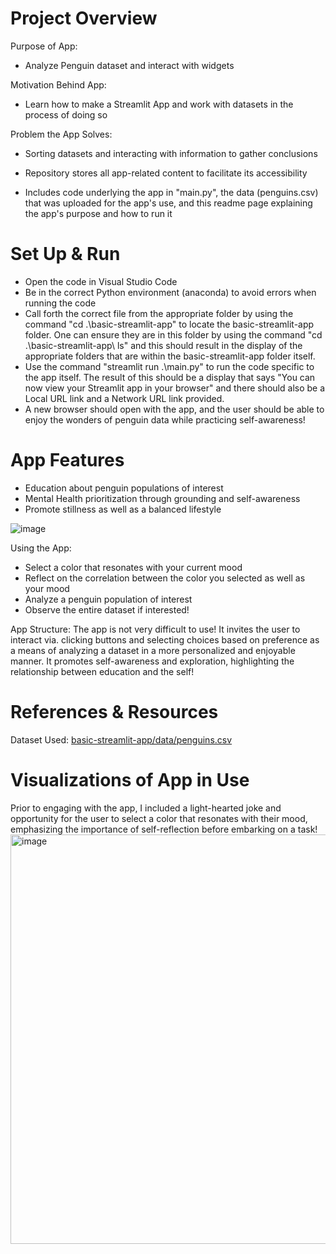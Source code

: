 # Project Overview
Purpose of App:
- Analyze Penguin dataset and interact with widgets

Motivation Behind App:
- Learn how to make a Streamlit App and work with datasets in the process of doing so

Problem the App Solves:
- Sorting datasets and interacting with information to gather conclusions

- Repository stores all app-related content to facilitate its accessibility
- Includes code underlying the app in "main.py", the data (penguins.csv) that was uploaded for the app's use, and this readme page explaining the app's purpose and how to run it

# Set Up & Run
- Open the code in Visual Studio Code
- Be in the correct Python environment (anaconda) to avoid errors when running the code
- Call forth the correct file from the appropriate folder by using the command "cd .\basic-streamlit-app\" to locate the basic-streamlit-app folder. One can ensure they are in this folder by using the command "cd .\basic-streamlit-app\ ls" and this should result in the display of the appropriate folders that are within the basic-streamlit-app folder itself.
- Use the command "streamlit run .\main.py" to run the code specific to the app itself. The result of this should be a display that says "You can now view your Streamlit app in your browser" and there should also be a Local URL link and a Network URL link provided.
- A new browser should open with the app, and the user should be able to enjoy the wonders of penguin data while practicing self-awareness!

# App Features
- Education about penguin populations of interest
- Mental Health prioritization through grounding and self-awareness
- Promote stillness as well as a balanced lifestyle

![image](https://github.com/user-attachments/assets/4f240fb6-b917-4a10-b219-08961d371e7f)

Using the App:
- Select a color that resonates with your current mood
- Reflect on the correlation between the color you selected as well as your mood
- Analyze a penguin population of interest
- Observe the entire dataset if interested!

App Structure:
The app is not very difficult to use! It invites the user to interact via. clicking buttons and selecting choices based on preference as a means of analyzing a dataset in a more personalized and enjoyable manner. It promotes self-awareness and exploration, highlighting the relationship between education and the self!

# References & Resources
Dataset Used: [basic-streamlit-app/data/penguins.csv](https://github.com/cpino2/PINO-Python-Portfolio/blob/1377971535f2a52933f178572abea1d5cd43a0c8/basic-streamlit-app/data/penguins.csv)

# Visualizations of App in Use
Prior to engaging with the app, I included a light-hearted joke and opportunity for the user to select a color that resonates with their mood, emphasizing the importance of self-reflection before embarking on a task!
<img width="655" alt="image" src="https://github.com/user-attachments/assets/1f8d2243-9ae6-4776-b2ca-9557a21d249e" />


